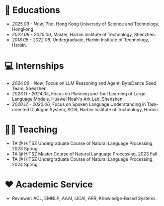# 📖 Educations
- *2025.09 - Now*, Phd, Hong Kong University of Science and Technology, Hongkong.
- *2022.09 - 2025.06*, Master, Harbin Institute of Technology, Shenzhen.
- *2018.08 - 2022.06*, Undergraduate, Harbin Institute of Technology, Harbin.

# 💻 Internships
- *2024.06 - Now*, Focus on LLM Reasoning and Agent, ByteDance Seed Team, Shenzhen.
- *2023.11 - 2024.05*, Focus on Planning and Tool Learning of Large Language Models, Huawei Noah's Ark Lab, Shenzhen.
- *2020.12 - 2022.06*, Focus on Spoken Language Understanding in Task-oriented Dialogue System, SCIR, Harbin Institute of Technology, Harbin.
  
# 🧑‍🏫 Teaching
- TA @ HITSZ Undergraduate Course of Natural Language Processing, 2023 Spring
- TA @ HITSZ Master Course of Natural Language Processing, 2023 Fall
- TA @ HITSZ Undergraduate Course of Natural Language Processing, 2024 Spring

# ♥️ Academic Service
- Reviewer: ACL, EMNLP, AAAI, IJCAI, ARR, Knowledge-Based Systems